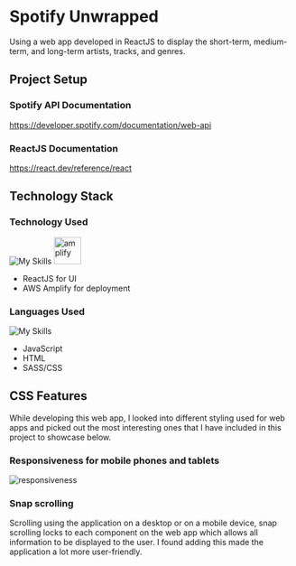 # Spotify Unwrapped

Using a web app developed in ReactJS to display the short-term, medium-term, and long-term artists, tracks, and genres.

## Project Setup
### Spotify API Documentation
https://developer.spotify.com/documentation/web-api
### ReactJS Documentation
https://react.dev/reference/react

## Technology Stack

### Technology Used
![My Skills](https://skillicons.dev/icons?i=react) <img src="https://github.com/francotaboada/spotify-unwrapped/assets/18605940/69a03c62-1fc7-43b7-9534-8880563bbf10" alt="amplify" width="48px" height="48px">
- ReactJS for UI
- AWS Amplify for deployment

### Languages Used
![My Skills](https://skillicons.dev/icons?i=js,html,sass,css)
- JavaScript
- HTML
- SASS/CSS

## CSS Features
While developing this web app, I looked into different styling used for web apps and picked out the most interesting ones that I have included in this project to showcase below.
### Responsiveness for mobile phones and tablets
![responsiveness](https://github.com/francotaboada/spotify-unwrapped/assets/18605940/cdbf11fe-2c85-45cc-abf4-3f919b147870)
### Snap scrolling
Scrolling using the application on a desktop or on a mobile device, snap scrolling locks to each component on the web app which allows all information to be displayed to the user. I found adding this made the application a lot more user-friendly.


